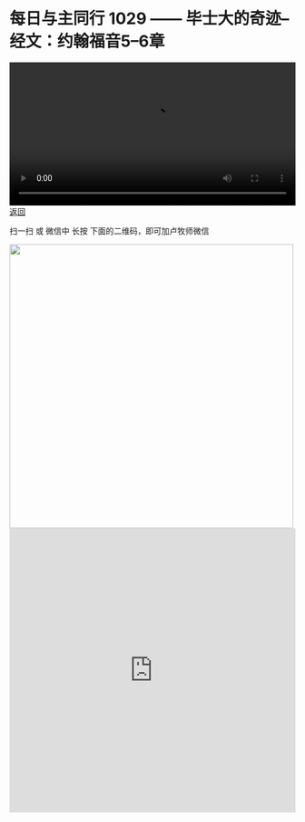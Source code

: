 # 每日与主同行 1029 —— 毕士大的奇迹–经文：约翰福音5–6章

<video width='100%' controls src='https://go2024.simai.life/api?redirect=https://r2.savefamily.net/@pastorpaulqiankunlu618/Kk0y-KMiCmA.mp4?metric=PastorLu%26keyword=webpage%26type=video%26bot=26%26to=webpage'></video>
<a href='../daily.html'> 返回 </a>
<p>扫一扫 或 微信中 长按 下面的二维码，即可加卢牧师微信</p>
<img src='https://r2.savefamily.net/OVagt1.JPG' width='500px' />



<iframe width="100%" height="500" src="https://www.youtube.com/embed/Kk0y-KMiCmA?si=zz5OCgHQvyW71w8c&amp;controls=0" title="YouTube video player" frameborder="0" allow="accelerometer; autoplay; clipboard-write; encrypted-media; gyroscope; picture-in-picture; web-share" referrerpolicy="strict-origin-when-cross-origin" allowfullscreen></iframe>